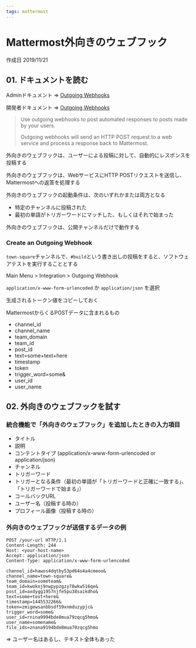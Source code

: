 ```yaml
---
tags: mattermost
---
```


# Mattermost外向きのウェブフック

作成日 2019/11/21

## 01. ドキュメントを読む

Adminドキュメント => [Outgoing Webhooks](https://docs.mattermost.com/developer/webhooks-outgoing.html)

開発者ドキュメント => [Outgoing Webhooks](https://developers.mattermost.com/integrate/outgoing-webhooks/)

> Use outgoing webhooks to post automated responses to posts made by your users.
>  
> Outgoing webhooks will send an HTTP POST request to a web service and process a response back to Mattermost.

外向きのウェブフックは、ユーザーによる投稿に対して、自動的にレスポンスを投稿する

外向きのウェブフックは、WebサービスにHTTP POSTリクエストを送信し、Mattermostへの返答を処理する

外向きのウェブフックの起動条件は、次のいずれかまたは両方となる

- 特定のチャンネルに投稿された
- 最初の単語がトリガーワードにマッチした、もしくはそれで始まった

外向きのウェブフックは、公開チャンネルだけで動作する

### Create an Outgoing Webhook

`town-square`チャンネルで、`#build`という書き出しの投稿をすると、ソフトウェアテストを実行することとする

Main Menu > Integration > Outgoing Webhook

`application/x-www-form-urlencoded` か `application/json` を選択

生成されるトークン値をコピーしておく

MattermostからくるPOSTデータに含まれるもの

- channel_id
- channel_name
- team_domain
- team_id
- post_id
- text=some+text+here
- timestamp
- token
- trigger_word=some&
- user_id
- user_name

## 02. 外向きのウェブフックを試す

### 統合機能で「外向きのウェブフック」を追加したときの入力項目

- タイトル
- 説明
- コンテントタイプ (application/x-www-form-urlencoded or application/json)
- チャンネル
- トリガーワード
- トリガーとなる条件（最初の単語が「トリガーワードと正確に一致する」、「トリガーワードで始まる」）
- コールバックURL
- ユーザー名（投稿する時の）
- プロフィール画像（投稿する時の）

### 外向きのウェブフックが送信するデータの例

```=
POST /your-url HTTP/1.1
Content-Length: 244
Host: <your-host-name>
Accept: application/json
Content-Type: application/x-www-form-urlencoded

channel_id=hawos4dqtby53pd64o4a4cmeoo&
channel_name=town-square&
team_domain=someteam&
team_id=kwoknj9nwpypzgzy78wkw516qe&
post_id=axdygg1957njfe5pu38saikdho&
text=some+text+here&
timestamp=1445532266&
token=zmigewsanbbsdf59xnmduzypjc&
trigger_word=some&
user_id=rnina9994bde8mua79zqcg5hmo&
user_name=somename&
file_ids=znana9194bde8mua70zqcg5hmo
```

=> ユーザー名はあるし、テキスト全体もあった
